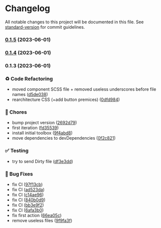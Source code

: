# Changelog

All notable changes to this project will be documented in this file. See [standard-version](https://github.com/conventional-changelog/standard-version) for commit guidelines.

### [0.1.5](https://github.com/Coding-Jarl/neumorphism/compare/v0.1.4...v0.1.5) (2023-06-01)

### [0.1.4](https://github.com/Coding-Jarl/neumorphism/compare/v0.1.3...v0.1.4) (2023-06-01)

### 0.1.3 (2023-06-01)

### :recycle: Code Refactoring

- moved component SCSS file + removed useless underscores before file names ([d5de038](https://github.com/Coding-Jarl/neumorphism/commit/d5de038935c3702719fa28528bd4f898f3d42bcb))
- rearchitecture CSS (+add button premices) ([0dfd984](https://github.com/Coding-Jarl/neumorphism/commit/0dfd984cfb8ffc167287f491e0c89f963c6f677e))

### :truck: Chores

- bump project version ([2692d79](https://github.com/Coding-Jarl/neumorphism/commit/2692d79a2a07b6377b498635c33ede18fc7a3fb0))
- first iteration ([fd35539](https://github.com/Coding-Jarl/neumorphism/commit/fd3553968714f4515240434d3f6e0d79ea6be2a8))
- install initial toolbox ([9f4abd8](https://github.com/Coding-Jarl/neumorphism/commit/9f4abd82cd2112eb500dd70a472045fdea9a29af))
- move dependencies to devDependencies ([0f2c821](https://github.com/Coding-Jarl/neumorphism/commit/0f2c821defb90adbf49195dee86b49873f62a160))

### :white_check_mark: Testing

- try to send Dirty file ([df3e3dd](https://github.com/Coding-Jarl/neumorphism/commit/df3e3dd2b9ae47b6a6f2e7ce8b8157cd7afc842a))

### :bug: Bug Fixes

- fix CI ([97f13cb](https://github.com/Coding-Jarl/neumorphism/commit/97f13cba64e81e9bc4ad68f629c6ab2d0e50d5b9))
- fix CI ([ad523da](https://github.com/Coding-Jarl/neumorphism/commit/ad523dab06e91268ea5fade1e45bec577dedc5d3))
- fix CI ([c14ae96](https://github.com/Coding-Jarl/neumorphism/commit/c14ae963f67fe336654d2b09404d1930e77dc15d))
- fix CI ([840b0d9](https://github.com/Coding-Jarl/neumorphism/commit/840b0d910c5274d2addfb4f73c0569597cd9ee45))
- fix CI ([bb3e9f2](https://github.com/Coding-Jarl/neumorphism/commit/bb3e9f2bd753193475fe8bb24e2b18188e6b51dc))
- fix CI ([6afa3b0](https://github.com/Coding-Jarl/neumorphism/commit/6afa3b0d6ecaa3538c3ae466707b1db8072c1233))
- fix first action ([66ea05c](https://github.com/Coding-Jarl/neumorphism/commit/66ea05c57474c9fb890b823493dd540af11a68b1))
- remove useless files ([9f9fa3f](https://github.com/Coding-Jarl/neumorphism/commit/9f9fa3f4c72b1670add656702e0151b384d2f4e1))

